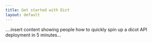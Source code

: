```yaml
---
title: Get started with Dict
layout: default
---
```


....insert content showing people how to quickly spin up a dicot API
deployment in 5 minutes...

